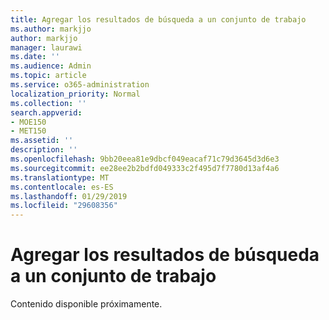 ```yaml
---
title: Agregar los resultados de búsqueda a un conjunto de trabajo
ms.author: markjjo
author: markjjo
manager: laurawi
ms.date: ''
ms.audience: Admin
ms.topic: article
ms.service: o365-administration
localization_priority: Normal
ms.collection: ''
search.appverid:
- MOE150
- MET150
ms.assetid: ''
description: ''
ms.openlocfilehash: 9bb20eea81e9dbcf049eacaf71c79d3645d3d6e3
ms.sourcegitcommit: ee28ee2b2bdfd049333c2f495d7f7780d13af4a6
ms.translationtype: MT
ms.contentlocale: es-ES
ms.lasthandoff: 01/29/2019
ms.locfileid: "29608356"
---
```

# <a name="add-search-results-to-a-working-set"></a>Agregar los resultados de búsqueda a un conjunto de trabajo

Contenido disponible próximamente.